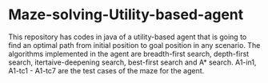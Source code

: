 # Maze-solving-Utility-based-agent
This repository has codes in java of a utility-based agent that is going to find an optimal path from initial position to goal position in any scenario. The algorithms implemented in the agent are breadth-first search, depth-first search, itertaive-deepening search, best-first search and A* search.
A1-in1, A1-tc1 - A1-tc7 are the test cases of the maze for the agent.
